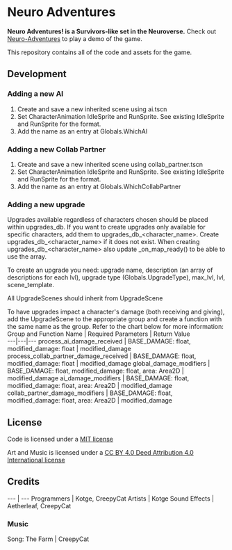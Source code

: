 # Neuro Adventures
**Neuro Adventures! is a Survivors-like set in the Neuroverse.** Check out [Neuro-Adventures](https://kotgedev.itch.io/neuro-adventures) to play a demo of the game. 

This repository contains all of the code and assets for the game. 

## Development 
### Adding a new AI 
1. Create and save a new inherited scene using ai.tscn 
2. Set CharacterAnimation IdleSprite and RunSprite. See existing IdleSprite and RunSprite for the format.
3. Add the name as an entry at Globals.WhichAI 
### Adding a new Collab Partner 
1. Create and save a new inherited scene using collab_partner.tscn
2. Set CharacterAnimation IdleSprite and RunSprite. See existing IdleSprite and RunSprite for the format.
3. Add the name as an entry at Globals.WhichCollabPartner 
### Adding a new upgrade 
Upgrades available regardless of characters chosen should be placed within upgrades_db. If you want to create upgrades only available for specific characters, add them to upgrades_db_<character_name>. Create upgrades_db_<character_name> if it does not exist. When creating upgrades_db_<character_name> also update _on_map_ready() to be able to use the array. 

To create an upgrade you need: upgrade name, description (an array of descriptions for each lvl), upgrade type (Globals.UpgradeType), max_lvl, lvl, scene_template. 

All UpgradeScenes should inherit from UpgradeScene 

To have upgrades impact a character's damage (both receiving and giving), add the UpgradeScene to the appropriate group and create a function with the same name as the group. Refer to the chart below for more information: 
Group and Function Name | Required Parameters | Return Value  
---|---|---
process_ai_damage_received | BASE_DAMAGE: float, modified_damage: float | modified_damage
process_collab_partner_damage_received | BASE_DAMAGE: float, modified_damage: float | modified_damage 
global_damage_modifiers | BASE_DAMAGE: float, modified_damage: float, area: Area2D | modified_damage 
ai_damage_modifiers | BASE_DAMAGE: float, modified_damage: float, area: Area2D | modified_damage
collab_partner_damage_modifiers | BASE_DAMAGE: float, modified_damage: float, area: Area2D | modified_damage

## License
Code is licensed under a [MIT license](LICENSE.md) 

Art and Music is licensed under a [CC BY 4.0 Deed Attribution 4.0 International license](https://creativecommons.org/licenses/by/4.0/deed.en)

## Credits
--- | --- 
Programmers | Kotge, CreepyCat 
Artists | Kotge 
Sound Effects | Aetherleaf, CreepyCat 
### Music 
Song: The Farm | CreepyCat 
